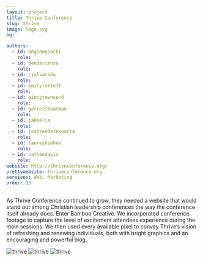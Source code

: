 ```yaml
---
layout: project
title: Thrive Conference
slug: thrive
image: logo.svg
bg:

authors:
  - id: angiewysocki
    role: 
  - id: benderienzo
    role: 
  - id: cjalvarado
    role: 
  - id: emilylokteff
    role: 
  - id: ginnytownsend
    role: 
  - id: garrettboatman
    role: 
  - id: jakeelia
    role: 
  - id: joshreederesparza
    role: 
  - id: laureykiehne
    role: 
  - id: nathandavis
    role: 
website: http://thriveconference.org/
prettywebsite: thriveconference.org
services: Web, Marketing
order: 13
---
```


As Thrive Conference continued to grow, they needed a website that would stand out among Christian leadership conferences the way the conference itself already does. Enter Bamboo Creative. We incorporated conference footage to capture the level of excitement attendees experience during the main sessions. We then used every available pixel to convey Thrive’s vision of refreshing and renewing individuals, both with bright graphics and an encouraging and powerful blog.

![thrive](/images/client-assets/{{page.slug}}/01.jpg)
![thrive](/images/client-assets/{{page.slug}}/02.jpg)
![thrive](/images/client-assets/{{page.slug}}/03.jpg)